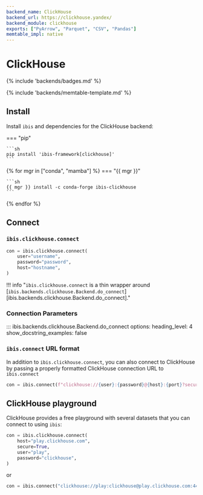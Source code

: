 ```yaml
---
backend_name: ClickHouse
backend_url: https://clickhouse.yandex/
backend_module: clickhouse
exports: ["PyArrow", "Parquet", "CSV", "Pandas"]
memtable_impl: native
---
```


# ClickHouse

{% include 'backends/badges.md' %}

{% include 'backends/memtable-template.md' %}

## Install

Install `ibis` and dependencies for the ClickHouse backend:

=== "pip"

    ```sh
    pip install 'ibis-framework[clickhouse]'
    ```

{% for mgr in ["conda", "mamba"] %}
=== "{{ mgr }}"

    ```sh
    {{ mgr }} install -c conda-forge ibis-clickhouse
    ```

{% endfor %}

## Connect

### `ibis.clickhouse.connect`

```python
con = ibis.clickhouse.connect(
    user="username",
    password="password",
    host="hostname",
)
```

<!-- prettier-ignore-start -->
!!! info "`ibis.clickhouse.connect` is a thin wrapper around [`ibis.backends.clickhouse.Backend.do_connect`][ibis.backends.clickhouse.Backend.do_connect]."
<!-- prettier-ignore-end -->

### Connection Parameters

<!-- prettier-ignore-start -->
::: ibis.backends.clickhouse.Backend.do_connect
    options:
      heading_level: 4
      show_docstring_examples: false
<!-- prettier-ignore-end -->

### `ibis.connect` URL format

In addition to `ibis.clickhouse.connect`, you can also connect to ClickHouse by
passing a properly formatted ClickHouse connection URL to `ibis.connect`

```python
con = ibis.connect(f"clickhouse://{user}:{password}@{host}:{port}?secure={secure}")
```

## ClickHouse playground

ClickHouse provides a free playground with several datasets that you can connect to using `ibis`:

```python
con = ibis.clickhouse.connect(
    host="play.clickhouse.com",
    secure=True,
    user="play",
    password="clickhouse",
)
```

or

```python
con = ibis.connect("clickhouse://play:clickhouse@play.clickhouse.com:443?secure=True")
```
